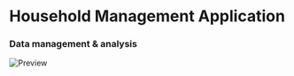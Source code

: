 # Household Management Application
### Data management & analysis
![Preview](https://user-images.githubusercontent.com/75077747/154218563-b0f516a0-754b-4e4b-89b0-82f00c0c45fd.gif)
